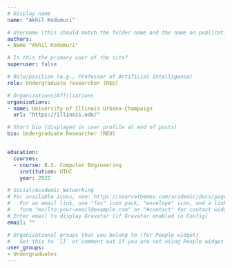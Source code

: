 ```yaml
---
# Display name
name: "Akhil Kodumuri"

# Username (this should match the folder name and the name on publications)
authors:
- Name "Akhil Kodumuri"

# Is this the primary user of the site?
superuser: false

# Role/position (e.g., Professor of Artificial Intelligence)
role: Undergraduate researcher (REU)

# Organizations/Affiliations
organizations:
- name: University of Illinois Urbana-Champaign
  url: "https://illinois.edu/"

# Short bio (displayed in user profile at end of posts)
bio: Undergraduate Researcher (REU)


education:
  courses:
  - course: B.S. Computer Engineering
    institution: UIUC
    year: 2022

# Social/Academic Networking
# For available icons, see: https://sourcethemes.com/academic/docs/page-builder/#icons
#   For an email link, use "fas" icon pack, "envelope" icon, and a link in the
#   form "mailto:your-email@example.com" or "#contact" for contact widget.
# Enter email to display Gravatar (if Gravatar enabled in Config)
email: ""

# Organizational groups that you belong to (for People widget)
#   Set this to `[]` or comment out if you are not using People widget.
user_groups:
- Undergraduates
---
```

